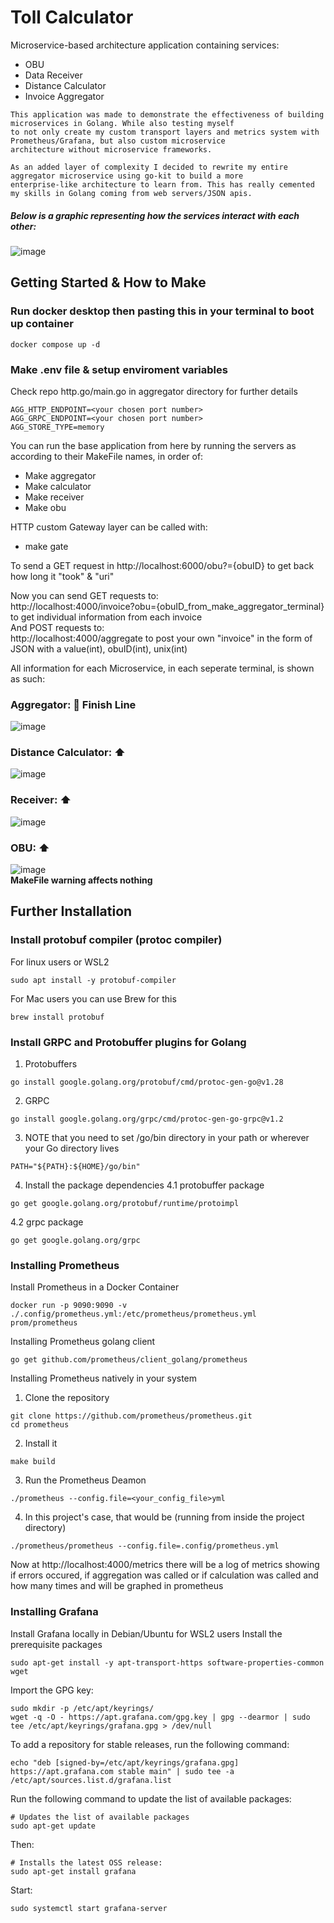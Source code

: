 # Toll Calculator
Microservice-based architecture application containing services:
- OBU
- Data Receiver
- Distance Calculator
- Invoice Aggregator </br>

```
This application was made to demonstrate the effectiveness of building microservices in Golang. While also testing myself
to not only create my custom transport layers and metrics system with Prometheus/Grafana, but also custom microservice
architecture without microservice frameworks.

As an added layer of complexity I decided to rewrite my entire aggregator microservice using go-kit to build a more
enterprise-like architecture to learn from. This has really cemented my skills in Golang coming from web servers/JSON apis.
```
##### Below is a graphic representing how the services interact with each other:
![image](https://github.com/McFlanky/toll-microservices-calc/assets/153543951/5e233021-2a41-402c-ad82-43e7ae8e7ec9)


## Getting Started & How to Make
### Run docker desktop then pasting this in your terminal to boot up container
```
docker compose up -d
```

### Make .env file & setup enviroment variables
Check repo http.go/main.go in aggregator directory for further details
```
AGG_HTTP_ENDPOINT=<your chosen port number>
AGG_GRPC_ENDPOINT=<your chosen port number>
AGG_STORE_TYPE=memory
```
You can run the base application from here by running the servers as according to their MakeFile names, in order of: </br>
- Make aggregator
- Make calculator
- Make receiver
- Make obu
  
HTTP custom Gateway layer can be called with:
- make gate 

To send a GET request in http://localhost:6000/obu?={obuID} to get back how long it "took" & "uri"

Now you can send GET requests to:</br>
http://localhost:4000/invoice?obu={obuID_from_make_aggregator_terminal} to get individual information from each invoice</br>
And POST requests to:</br>
http://localhost:4000/aggregate to post your own "invoice" in the form of JSON with a value(int), obuID(int), unix(int)</br>

All information for each Microservice, in each seperate terminal, is shown as such:</br>
### Aggregator: 🏁 Finish Line</br>
![image](https://github.com/McFlanky/toll-microservices-calc/assets/153543951/991c31ab-96c5-46fd-bf64-1b87eb1cf43b)</br>
### Distance Calculator: ⬆️</br>
![image](https://github.com/McFlanky/toll-microservices-calc/assets/153543951/47020253-a881-439e-ad36-77b52198de9b)</br>
### Receiver: ⬆️</br>
![image](https://github.com/McFlanky/toll-microservices-calc/assets/153543951/79dc3231-d686-4c0c-9b39-fb54f7084b13)</br>
### OBU: ⬆️</br>
![image](https://github.com/McFlanky/toll-microservices-calc/assets/153543951/1005af63-bcf7-42af-b99b-482778fe9ba7)</br>
**MakeFile warning affects nothing**

## Further Installation

### Install protobuf compiler (protoc compiler)
For linux users or WSL2
```
sudo apt install -y protobuf-compiler
```

For Mac users you can use Brew for this
```
brew install protobuf
```

### Install GRPC and Protobuffer plugins for Golang
1. Protobuffers
```
go install google.golang.org/protobuf/cmd/protoc-gen-go@v1.28
```
2. GRPC
```
go install google.golang.org/grpc/cmd/protoc-gen-go-grpc@v1.2
```
3. NOTE that you need to set /go/bin directory in your path or wherever your Go directory lives
```
PATH="${PATH}:${HOME}/go/bin"
```

4. Install the package dependencies 
4.1 protobuffer package
```
go get google.golang.org/protobuf/runtime/protoimpl
```
4.2 grpc package
```
go get google.golang.org/grpc
```

### Installing Prometheus
Install Prometheus in a Docker Container
```
docker run -p 9090:9090 -v ./.config/prometheus.yml:/etc/prometheus/prometheus.yml prom/prometheus
```

Installing Prometheus golang client
```
go get github.com/prometheus/client_golang/prometheus
```

Installing Prometheus natively in your system
1. Clone the repository
```
git clone https://github.com/prometheus/prometheus.git
cd prometheus
```

2. Install it
```
make build
```

3. Run the Prometheus Deamon
```
./prometheus --config.file=<your_config_file>yml
```

4. In this project's case, that would be (running from inside the project directory)
```
./prometheus/prometheus --config.file=.config/prometheus.yml
```

Now at http://localhost:4000/metrics there will be a log of metrics showing if errors occured, if aggregation was called or if calculation was called and how many times and will be graphed in prometheus 

### Installing Grafana
Install Grafana locally in Debian/Ubuntu for WSL2 users
Install the prerequisite packages
```
sudo apt-get install -y apt-transport-https software-properties-common wget
```
Import the GPG key:
```
sudo mkdir -p /etc/apt/keyrings/
wget -q -O - https://apt.grafana.com/gpg.key | gpg --dearmor | sudo tee /etc/apt/keyrings/grafana.gpg > /dev/null
```
To add a repository for stable releases, run the following command:
```
echo "deb [signed-by=/etc/apt/keyrings/grafana.gpg] https://apt.grafana.com stable main" | sudo tee -a /etc/apt/sources.list.d/grafana.list
```
Run the following command to update the list of available packages:
```
# Updates the list of available packages
sudo apt-get update
```
Then:
```
# Installs the latest OSS release:
sudo apt-get install grafana
```

Start:
```
sudo systemctl start grafana-server
```
